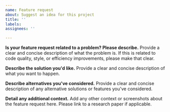 ```yaml
---
name: Feature request
about: Suggest an idea for this project
title: ''
labels: 
assignees: ''

---
```


**Is your feature request related to a problem? Please describe.**
Provide a clear and concise description of what the problem is. If this is related to code quality, style, or efficiency improvements, please make that clear. 

**Describe the solution you'd like.**
Provide a clear and concise description of what you want to happen.

**Describe alternatives you've considered.**
Provide a clear and concise description of any alternative solutions or features you've considered.

**Detail any additional context.**
Add any other context or screenshots about the feature request here. Please link to a research paper if applicable.
